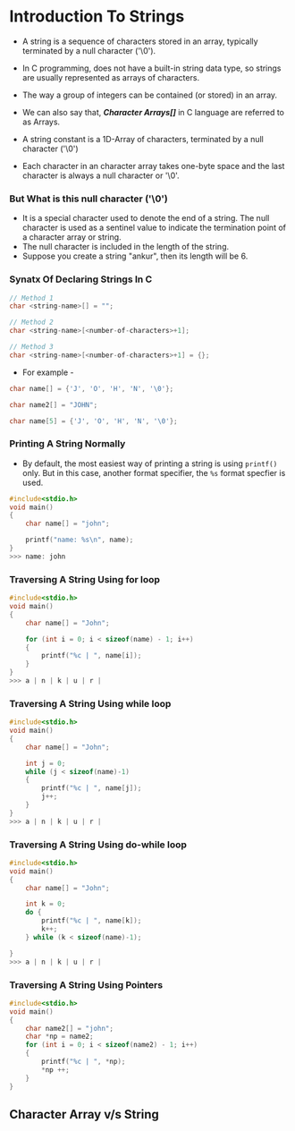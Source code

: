 # Introduction To Strings

* A string is a sequence of characters stored in an array, typically terminated by a null character ('\0'). 

* In C programming, does not have a built-in string data type, so strings are usually represented as arrays of characters.

* The way a group of integers can be contained (or stored) in an array.

* We can also say that, *__Character Arrays[]__* in C language are referred to as Arrays.

* A string constant is a 1D-Array of characters, terminated by a null character ('\0')

* Each character in an character array takes one-byte space and the last character is always a null character or '\0'. 

### But What is this null character ('\0') 
* It is a special character used to denote the end of a string. The null character is used as a sentinel value to indicate the termination point of a character array or string.
* The null character is included in the length of the string.
* Suppose you create a string "ankur", then its length will be 6.

### Synatx Of Declaring Strings In C

```c
// Method 1
char <string-name>[] = ""; 

// Method 2
char <string-name>[<number-of-characters>+1];

// Method 3
char <string-name>[<number-of-characters>+1] = {};
```

* For example -

```c
char name[] = {'J', 'O', 'H', 'N', '\0'};

char name2[] = "JOHN";

char name[5] = {'J', 'O', 'H', 'N', '\0'};
```

### Printing A String Normally

* By default, the most easiest way of printing a string is using `printf()` only. But in this case, another format specifier, the `%s` format specfier is used.

```c
#include<stdio.h>
void main()
{
    char name[] = "john";

    printf("name: %s\n", name);
}
>>> name: john
```

### Traversing A String Using for loop

```c
#include<stdio.h>
void main()
{
    char name[] = "John";

    for (int i = 0; i < sizeof(name) - 1; i++)
    {
        printf("%c | ", name[i]);
    }
}
>>> a | n | k | u | r |
```

### Traversing A String Using while loop

```c
#include<stdio.h>
void main()
{
    char name[] = "John";

    int j = 0;
    while (j < sizeof(name)-1)
    {
        printf("%c | ", name[j]);
        j++;
    }
}
>>> a | n | k | u | r |
```

### Traversing A String Using do-while loop

```c
#include<stdio.h>
void main()
{
    char name[] = "John";

    int k = 0;
    do {
        printf("%c | ", name[k]);
        k++;
    } while (k < sizeof(name)-1);

}
>>> a | n | k | u | r |
```

### Traversing A String Using Pointers

```c
#include<stdio.h>
void main()
{
    char name2[] = "john";
    char *np = name2;
    for (int i = 0; i < sizeof(name2) - 1; i++)
    {
        printf("%c | ", *np);
        *np ++;
    }
}
```





## Character Array v/s String